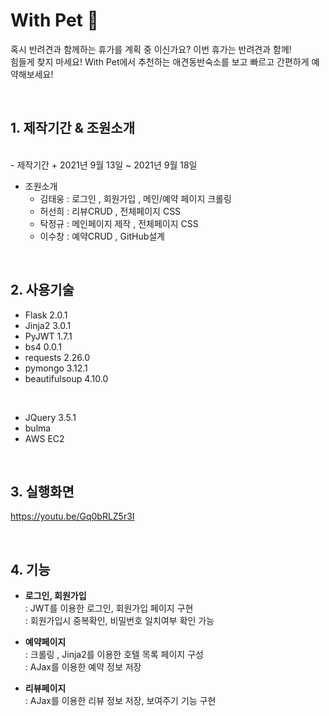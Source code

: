 # With Pet 🐶


혹시 반려견과 함께하는 휴가를 계획 중 이신가요? 이번 휴가는 반려견과 함께! <br>
힘들게 찾지 마세요! With Pet에서 추천하는 애견동반숙소를 보고 빠르고 간편하게 예약해보세요!

<br>

## 1. 제작기간 & 조원소개
<br>
- 제작기간
  + 2021년 9월 13일 ~ 2021년 9월 18일<br>

- 조원소개
  + 김태웅 : 로그인 , 회원가입 , 메인/예약 페이지 크롤링
  + 허선희 : 리뷰CRUD , 전체페이지 CSS
  + 탁정규 : 메인페이지 제작 , 전체페이지 CSS
  + 이수창 : 예약CRUD , GitHub설계

<br>

## 2. 사용기술
- Flask 2.0.1
- Jinja2 3.0.1
- PyJWT 1.7.1
- bs4 0.0.1
- requests 2.26.0
- pymongo 3.12.1
- beautifulsoup 4.10.0

<br>

- JQuery 3.5.1
- bulma 
- AWS EC2

<br>

## 3. 실행화면
https://youtu.be/Gq0bRLZ5r3I

<br>


## 4. 기능

+ **로그인, 회원가입**<br>
  : JWT를 이용한 로그인, 회원가입 페이지 구현<br>
  : 회원가입시 중복확인, 비밀번호 일치여부 확인 가능<br>

+ **예약페이지**<br>
  : 크롤링 , Jinja2를 이용한 호텔 목록 페이지 구성<br>
  : AJax를 이용한 예약 정보 저장<br>

+ **리뷰페이지**<br>
  : AJax를 이용한 리뷰 정보 저장, 보여주기 기능 구현<br>  

